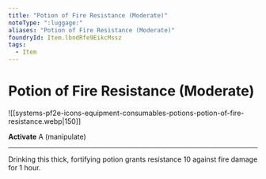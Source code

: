 ```yaml
---
title: "Potion of Fire Resistance (Moderate)"
noteType: ":luggage:"
aliases: "Potion of Fire Resistance (Moderate)"
foundryId: Item.lbndRfe9EikcMssz
tags:
  - Item
---
```


# Potion of Fire Resistance (Moderate)
![[systems-pf2e-icons-equipment-consumables-potions-potion-of-fire-resistance.webp|150]]

**Activate** A (manipulate)

* * *

Drinking this thick, fortifying potion grants resistance 10 against fire damage for 1 hour.


